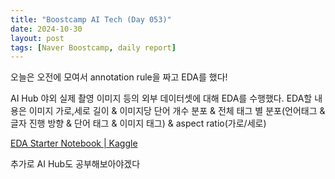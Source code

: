 ```yaml
---
title: "Boostcamp AI Tech (Day 053)"
date: 2024-10-30
layout: post
tags: [Naver Boostcamp, daily report]
---
```


오늘은 오전에 모여서 annotation rule을 짜고 EDA를 했다!

AI Hub 야외 실제 촬영 이미지 등의 외부 데이터셋에 대해 EDA를 수행했다.
EDA할 내용은 이미지 가로,세로 길이 & 이미지당 단어 개수 분포 & 전체 태그 별 분포(언어태그 & 글자 진행 방향 & 단어 태그 & 이미지 태그) & aspect ratio(가로/세로)

[EDA Starter Notebook | Kaggle](https://www.kaggle.com/code/aidapearson/eda-starter-notebook)

추가로 AI Hub도 공부해보아야겠다

